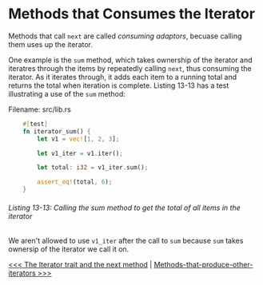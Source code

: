 # Methods that Consumes the Iterator

Methods that call `next` are called *consuming adaptors*, becuase calling them uses up the iterator.

One example is the `sum` method, which takes ownership of the iterator and iteratres through the items by repeatedly calling `next`, thus consuming the iterator. As it iterates through, it adds each item to a running total and returns the total when iteration is complete. Listing 13-13 has a test illustrating a use of the `sum` method:

Filename: src/lib.rs

```rs
    #[test]
    fn iterator_sum() {
        let v1 = vec![1, 2, 3];

        let v1_iter = v1.iter();

        let total: i32 = v1_iter.sum();

        assert_eq!(total, 6);
    }

```

###### Listing 13-13: Calling the sum method to get the total of all items in the iterator

We aren't allowed to use `v1_iter` after the call to `sum` because `sum` takes ownersip of the iterator we call it on.

[<<< The Iterator trait and the next method](101-the-iterator-trait-and-the-next-method.md) | [Methods-that-produce-other-iterators >>>](103-methods-that-produce-other-iterators.md)